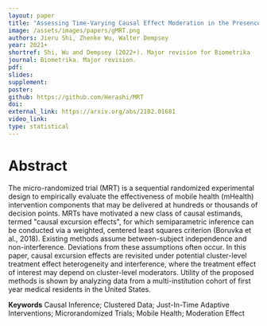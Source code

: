 ```yaml
---
layout: paper
title: "Assessing Time-Varying Causal Effect Moderation in the Presence of Cluster-Level Treatment Effect Heterogeneity"
image: /assets/images/papers/gMRT.png
authors: Jieru Shi, Zhenke Wu, Walter Dempsey
year: 2021+
shortref: Shi, Wu and Dempsey (2022+). Major revision for Biometrika
journal: Biometrika. Major revision.
pdf: 
slides: 
supplement:   
poster: 
github: https://github.com/Herashi/MRT
doi: 
external_link: https://arxiv.org/abs/2102.01681
video_link: 
type: statistical
---
```


# Abstract

The micro-randomized trial (MRT) is a sequential randomized experimental design to empirically evaluate the effectiveness of mobile health (mHealth) intervention components that may be delivered at hundreds or thousands of decision points. MRTs have motivated a new class of causal estimands, termed "causal excursion effects", for which semiparametric inference can be conducted via a weighted, centered least squares criterion (Boruvka et al., 2018). Existing methods assume between-subject independence and non-interference. Deviations from these assumptions often occur. In this paper, causal excursion effects are revisited under potential cluster-level treatment effect heterogeneity and interference, where the treatment effect of interest may depend on cluster-level moderators. Utility of the proposed methods is shown by analyzing data from a multi-institution cohort of first year medical residents in the United States.

**Keywords** Causal Inference; Clustered Data; Just-In-Time Adaptive Interventions; Microrandomized Trials; Mobile Health; Moderation Effect